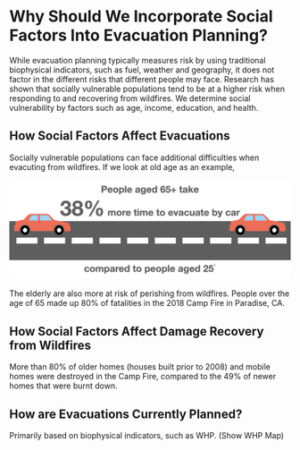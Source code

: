 <html>  
  <body>
  <h1>Why Should We Incorporate Social Factors Into Evacuation Planning?</h1>

While evacuation planning typically measures risk by using traditional biophysical indicators, such as fuel, weather and geography, it does not factor in the different risks that different people may face. Research has shown that socially vulnerable populations tend to be at a higher risk when responding to and recovering from wildfires. We determine social vulnerability by factors such as age, income, education, and health.

<h2>How Social Factors Affect Evacuations</h2>

Socially vulnerable populations can face additional difficulties when evacuting from wildfires. If we look at old age as an example,

<img src="driving_icon.png">


The elderly are also more at risk of perishing from wildfires. People over the age of 65 made up 80% of fatalities in the 2018 Camp Fire in Paradise, CA.

<h2>How Social Factors Affect Damage Recovery from Wildfires</h2>

More than 80% of older homes (houses built prior to 2008) and mobile homes were destroyed in the Camp Fire, compared to the 49% of newer homes that were burnt down.

<h2>How are Evacuations Currently Planned?</h2>

Primarily based on biophysical indicators, such as WHP. (Show WHP Map)
  
  </body>
  
</html>



